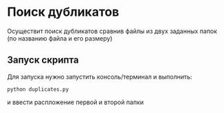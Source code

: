 # Поиск дубликатов
Осуществит поиск дубликатов сравнив файлы из двух заданных папок (по названию файла и его размеру)

## Запуск скрипта
Для запуска нужно запустить консоль/терминал и выполнить:

```
python duplicates.py
```
и ввести распложение первой и второй папки
